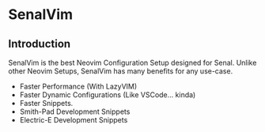 # SenalVim

## Introduction
SenalVim is the best Neovim Configuration Setup designed for Senal. Unlike other Neovim Setups, SenalVim has many benefits for any use-case. 

- Faster Performance (With LazyVIM)
- Faster Dynamic Configurations (Like VSCode... kinda)
- Faster Snippets. 
- Smith-Pad Development Snippets
- Electric-E Development Snippets